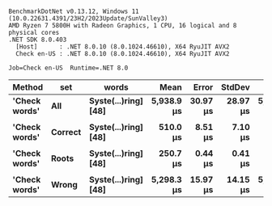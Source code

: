 ```

BenchmarkDotNet v0.13.12, Windows 11 (10.0.22631.4391/23H2/2023Update/SunValley3)
AMD Ryzen 7 5800H with Radeon Graphics, 1 CPU, 16 logical and 8 physical cores
.NET SDK 8.0.403
  [Host]      : .NET 8.0.10 (8.0.1024.46610), X64 RyuJIT AVX2
  Check en-US : .NET 8.0.10 (8.0.1024.46610), X64 RyuJIT AVX2

Job=Check en-US  Runtime=.NET 8.0  

```
| Method        | set     | words                | Mean       | Error    | StdDev   | Min        | Median     | Ratio |
|-------------- |-------- |--------------------- |-----------:|---------:|---------:|-----------:|-----------:|------:|
| **&#39;Check words&#39;** | **All**     | **Syste(...)ring] [48]** | **5,938.9 μs** | **30.97 μs** | **28.97 μs** | **5,865.7 μs** | **5,941.3 μs** |  **1.00** |
|               |         |                      |            |          |          |            |            |       |
| **&#39;Check words&#39;** | **Correct** | **Syste(...)ring] [48]** |   **510.0 μs** |  **8.51 μs** |  **7.10 μs** |   **504.6 μs** |   **507.9 μs** |  **1.00** |
|               |         |                      |            |          |          |            |            |       |
| **&#39;Check words&#39;** | **Roots**   | **Syste(...)ring] [48]** |   **250.7 μs** |  **0.44 μs** |  **0.41 μs** |   **249.8 μs** |   **250.8 μs** |  **1.00** |
|               |         |                      |            |          |          |            |            |       |
| **&#39;Check words&#39;** | **Wrong**   | **Syste(...)ring] [48]** | **5,298.3 μs** | **15.97 μs** | **14.15 μs** | **5,278.5 μs** | **5,297.7 μs** |  **1.00** |
